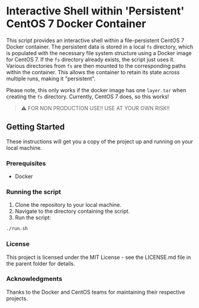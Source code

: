 # Interactive Shell within 'Persistent' CentOS 7 Docker Container

This script provides an interactive shell within a file-persistent CentOS 7 Docker container. The persistent data is stored in a local `fs` directory, which is populated with the necessary file system structure using a Docker image for CentOS 7. If the `fs` directory already exists, the script just uses it. Various directories from `fs` are then mounted to the corresponding paths within the container. This allows the container to retain its state across multiple runs, making it "persistent".

Please note, this only works if the docker image has one `layer.tar` when creating the `fs` directory. Currently, CentOS 7 does, so this works!

> :warning: FOR NON PRODUCTION USE!! USE AT YOUR OWN RISK!!

## Getting Started

These instructions will get you a copy of the project up and running on your local machine.

### Prerequisites

* Docker

### Running the script

1. Clone the repository to your local machine.
2. Navigate to the directory containing the script.
3. Run the script:

```bash
./run.sh
```

### License
This project is licensed under the MIT License - see the LICENSE.md file in the parent folder for details.

### Acknowledgments
Thanks to the Docker and CentOS teams for maintaining their respective projects.
